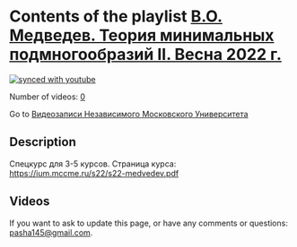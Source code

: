 # Contents of the playlist [В.О. Медведев. Теория минимальных подмногообразий II. Весна 2022 г.](https://www.youtube.com/playlist?list=PLp9ABVh6_x4HuAwvVlmXuo4YE_MiRn0Mm)

[![synced with youtube](https://img.shields.io/github/last-commit/mathphysschool/mathphysschool.github.io/autoupdate1?label=synced%20with%20youtube)](https://github.com/mathphysschool/mathphysschool.github.io/commits/autoupdate1)

Number of videos: [0](#videos)

Go to [Видеозаписи Независимого Московского Университета](../README.md)

## Description

Спецкурс для 3-5 курсов.
Страница курса:
<https://ium.mccme.ru/s22/s22-medvedev.pdf>

## Videos



 If you want to ask to update this page, or have any comments or questions: <pasha145@gmail.com>.